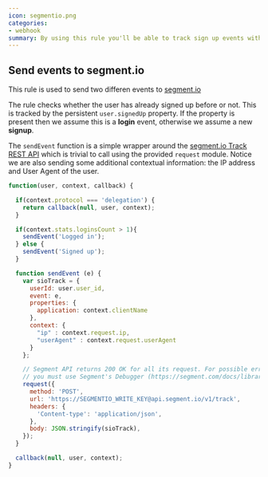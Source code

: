 ```yaml
---
icon: segmentio.png
categories:
- webhook
summary: By using this rule you'll be able to track sign up events with segment.io.
---
```

## Send events to segment.io

This rule is used to send two differen events to [segment.io](http://segment.io)

The rule checks whether the user has already signed up before or not. This is tracked by the persistent `user.signedUp` property. If the property is present then we assume this is a __login__ event, otherwise we assume a new __signup__.

The `sendEvent` function is a simple wrapper around the [segment.io Track REST API](https://segment.io/libraries/rest-api#track) which is trivial to call using the provided `request` module. Notice we are also sending some additional contextual information: the IP address and User Agent of the user.


```js
function(user, context, callback) {

  if(context.protocol === 'delegation') {
    return callback(null, user, context);
  }

  if(context.stats.loginsCount > 1){
    sendEvent('Logged in');
  } else {
    sendEvent('Signed up');
  }

  function sendEvent (e) {
    var sioTrack = {
      userId: user.user_id,
      event: e,
      properties: {
        application: context.clientName
      },
      context: {
        "ip" : context.request.ip,
        "userAgent" : context.request.userAgent
      }
    };

    // Segment API returns 200 OK for all its request. For possible errors
    // you must use Segment's Debugger (https://segment.com/docs/libraries/http/#errors)
    request({
      method: 'POST',
      url: 'https://SEGMENTIO_WRITE_KEY@api.segment.io/v1/track',
      headers: {
        'Content-type': 'application/json',
      },
      body: JSON.stringify(sioTrack),
    });
  }

  callback(null, user, context);
}
```
